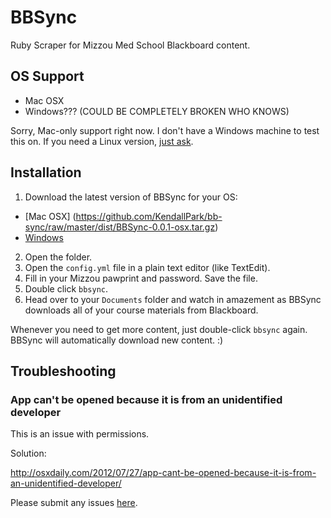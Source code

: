 # BBSync
Ruby Scraper for Mizzou Med School Blackboard content.

## OS Support
- Mac OSX
- Windows??? (COULD BE COMPLETELY BROKEN WHO KNOWS)

Sorry, Mac-only support right now. I don't have a Windows machine to test this on. If you need a Linux version, [just ask](https://github.com/KendallPark/bb-sync/issues).

## Installation

1. Download the latest version of BBSync for your OS:
  - [Mac OSX] (https://github.com/KendallPark/bb-sync/raw/master/dist/BBSync-0.0.1-osx.tar.gz)
  - [Windows](https://github.com/KendallPark/bb-sync/raw/master/dist/BBSync-0.0.1-osx.tar.gz)
2. Open the folder.
3. Open the `config.yml` file in a plain text editor (like TextEdit).
4. Fill in your Mizzou pawprint and password. Save the file.
5. Double click `bbsync`.
6. Head over to your `Documents` folder and watch in amazement as BBSync downloads all of your course materials from Blackboard.

Whenever you need to get more content, just double-click `bbsync` again. BBSync will automatically download new content. :)

## Troubleshooting
### App can't be opened because it is from an unidentified developer
This is an issue with permissions.

Solution:

http://osxdaily.com/2012/07/27/app-cant-be-opened-because-it-is-from-an-unidentified-developer/

Please submit any issues [here](https://github.com/KendallPark/bb-sync/issues).
